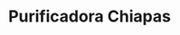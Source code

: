 ---
title: "Purificadora Chiapas"
url: /san-cristobal-de-las-casas/purificadora-chiapas/
shop: Wasser
---
